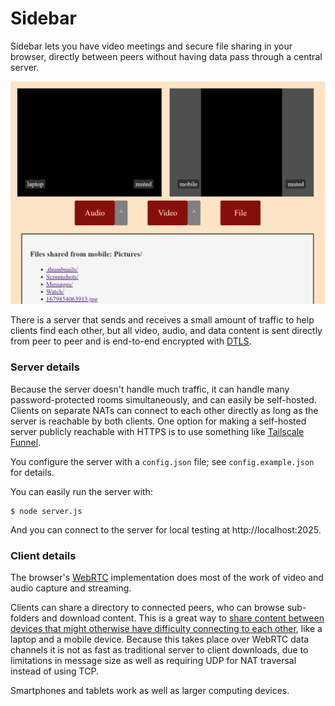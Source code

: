 # Sidebar

Sidebar lets you have video meetings and secure file sharing in your browser, directly between peers without having data pass through a central server.

![screenshot showing video and file sharing](screenshot.png "screenshot of video and file sharing")

There is a server that sends and receives a small amount of traffic to help clients find each other, but all video, audio, and data content is sent directly from peer to peer and is end-to-end encrypted with [DTLS](https://en.wikipedia.org/wiki/Datagram_Transport_Layer_Security).

### Server details

Because the server doesn't handle much traffic, it can handle many password-protected rooms simultaneously, and can easily be self-hosted. Clients on separate NATs can connect to each other directly as long as the server is reachable by both clients. One option for making a self-hosted server publicly reachable with HTTPS is to use something like [Tailscale Funnel](https://tailscale.com/kb/1223/funnel).

You configure the server with a `config.json` file; see `config.example.json` for details.

You can easily run the server with:
```
$ node server.js
```

And you can connect to the server for local testing at http://localhost:2025.

### Client details

The browser's [WebRTC](https://webrtc.org/) implementation does most of the work of video and audio capture and streaming.

Clients can share a directory to connected peers, who can browse sub-folders and download content. This is a great way to [share content between devices that might otherwise have difficulty connecting to each other](https://xkcd.com/949/), like a laptop and a mobile device. Because this takes place over WebRTC data channels it is not as fast as traditional server to client downloads, due to limitations in message size as well as requiring UDP for NAT traversal instead of using TCP.

Smartphones and tablets work as well as larger computing devices.
